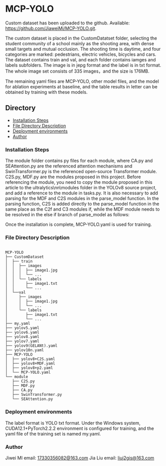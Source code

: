

# MCP-YOLO

Custom dataset has been uploaded to the github. Available: https://github.com/JiaweiMi/MCP-YOLO.git.

The custom dataset is placed in the CustomDatatset folder, selecting the student community of a school mainly  as the shooting area, with dense small targets and mutual occlusion. The shooting time is daytime, and four categories are marked: pedestrians, electric vehicles, bicycles and cars. The dataset contains train and val, and each folder contains iamges and labels subfolders. The image is in jepg format and the label is in txt format. The whole image set consists of 335 images，and the size is 176MB.


The remaining yaml files are MCP-YOLO, other model files, and the model for ablation experiments at baseline, and the table results in letter can be obtained by training with these models.

## Directory
- [Installation Steps](#installation-steps)
- [File Directory Description](#file-directory-description)
- [Deployment environments](#deployment-environments)
- [Author](#Author)


### Installation Steps

The module folder contains py files for each module, where CA.py and SEAttention.py are the referenced attention mechanisms and SwinTransformer.py is the referenced open-source Transformer module. C2S.py, MDF.py are the modules proposed in this project.
Before referencing the module, you need to copy the module proposed in this article to the ultralytics\nn\modules folder in the YOLOv8 source project, and add a reference to the module in tasks.py. It is also necessary to add parsing for the MDF and C2S modules in the parse_model function. In the parsing function, C2S is added directly to the parse_model function in the same place as the C2f and C3 modules if, while the MDF module needs to be resolved in the else if branch of parse_model as follows:

Once the installation is complete, MCP-YOLO.yaml is used for training.

### File Directory Description

```

MCP-YOLO 
├── CustomDataset
│  ├── train
│  │  ├── images
│  │  │  ├── image1.jpg
│  │  │  └── ...
│  │  └── labels
│  │     ├── image1.txt
│  │     └── ...
│  └──val  
│     ├── images
│     │  ├── image1.jpg
│     │  └── ...
│     └── labels
│        ├── image1.txt
│        └── ...
├── my.yaml
├── yolov5.yaml
├── yolov6.yaml
├── yolov8.yaml
├── yolov7.yaml
├── yolov9(GELANt).yaml
├── yolov10n.yaml
├── MCP-YOLO
│  ├── yolov8+C2S.yaml
│  ├── yolov8+MDF.yaml
│  ├── yolov8+p2.yaml
│  └── MCP-YOLO.yaml
└── module
   ├── C2S.py
   ├── MDF.py
   ├── CA.py
   ├── SwinTransformer.py
   └── SEAttention.py

```

### Deployment environments

The label format is YOLO txt format. Under the Windows system, CUDA12.1+PyTorch2.2.2 environment is configured for training, and the yaml file of the training set is named my.yaml.

### Author

  Jiwei MI email: 17330356082@163.com
  Jia Liu  email: liuj2gis@163.com   




